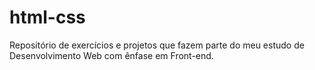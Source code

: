 # html-css
 Repositório de exercícios e projetos que fazem parte do meu estudo de Desenvolvimento Web 
 com ênfase em Front-end. 

 
